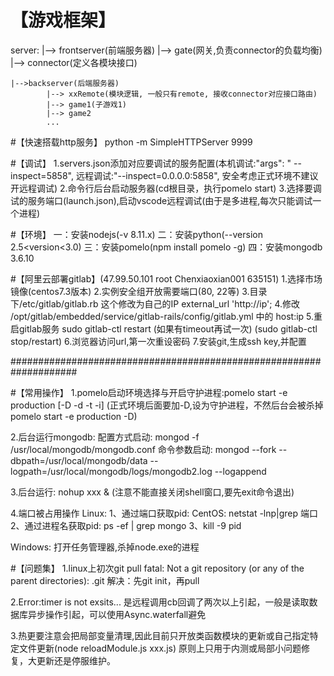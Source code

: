 # 【游戏框架】
server:
	|--> frontserver(前端服务器)
		|--> gate(网关,负责connector的负载均衡)
		|--> connector(定义各模块接口)

	|-->backserver(后端服务器)
			|--> xxRemote(模块逻辑, 一般只有remote, 接收connector对应接口路由)
			|--> game1(子游戏1)
			|--> game2
			...

#【快速搭载http服务】
python -m SimpleHTTPServer 9999

#【调试】
1.servers.json添加对应要调试的服务配置(本机调试:"args": " --inspect=5858", 远程调试:"--inspect=0.0.0.0:5858", 安全考虑正式环境不建议开远程调试)
2.命令行后台启动服务器(cd根目录，执行pomelo start)
3.选择要调试的服务端口(launch.json),启动vscode远程调试(由于是多进程,每次只能调试一个进程)

#【环境】
一：安装nodejs(-v 8.11.x)
二：安装python(--version 2.5<version<3.0)
三：安装pomelo(npm install pomelo -g)
四：安装mongodb 3.6.10

#【阿里云部署gitlab】(47.99.50.101 root Chenxiaoxian001 635151)
1.选择市场镜像(centos7.3版本)
2.实例安全组开放需要端口(80, 22等)
3.目录下/etc/gitlab/gitlab.rb 这个修改为自己的IP external_url 'http://ip';
4.修改 /opt/gitlab/embedded/service/gitlab-rails/config/gitlab.yml 中的 host:ip
5.重启gitlab服务 sudo gitlab-ctl restart (如果有timeout再试一次) (sudo gitlab-ctl stop/restart)
6.浏览器访问url,第一次重设密码
7.安装git,生成ssh key,并配置

####################################################################

#【常用操作】
1.pomelo启动环境选择与开启守护进程:pomelo start -e production [-D -d -t -i]
(正式环境后面要加-D,设为守护进程，不然后台会被杀掉 pomelo start -e production -D)

2.后台运行mongodb:
配置方式启动: mongod -f /usr/local/mongodb/mongodb.conf
命令参数启动: mongod --fork --dbpath=/usr/local/mongodb/data --logpath=/usr/local/mongodb/logs/mongodb2.log --logappend

3.后台运行:
nohup xxx & (注意不能直接关闭shell窗口,要先exit命令退出)

4.端口被占用操作
Linux:
1、通过端口获取pid: CentOS: netstat -lnp|grep 端口
2、通过进程名获取pid: ps -ef | grep mongo
3、kill -9 pid

Windows: 
打开任务管理器,杀掉node.exe的进程


#【问题集】
1.linux上初次git pull fatal: Not a git repository (or any of the parent directories): .git
解决：先git init，再pull

2.Error:timer is not exsits...
是远程调用cb回调了两次以上引起，一般是读取数据库异步操作引起，可以使用Async.waterfall避免

3.热更要注意会把局部变量清理,因此目前只开放类函数模块的更新或自己指定特定文件更新(node reloadModule.js xxx.js)
  原则上只用于内测或局部小问题修复，大更新还是停服维护。



